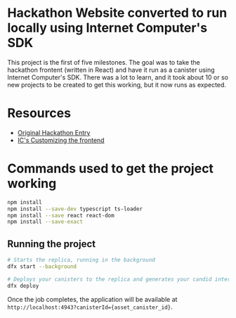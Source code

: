 # Hackathon Website converted to run locally using Internet Computer's SDK
This project is the first of five milestones. The goal was to take the hackathon frontent (written in React) and have it run as a canister using Internet Computer's SDK. There was a lot to learn, and it took about 10 or so new projects to be created to get this working, but it now runs as expected.

# Resources
- [Original Hackathon Entry](https://github.com/JoshuaFutcher/hackathon-frontend)
- [IC's Customizing the frontend](https://internetcomputer.org/docs/current/developer-docs/frontend/custom-frontend)

# Commands used to get the project working
```bash
npm install
npm install --save-dev typescript ts-loader
npm install --save react react-dom
npm install --save-exact
```

## Running the project
```bash
# Starts the replica, running in the background
dfx start --background

# Deploys your canisters to the replica and generates your candid interface
dfx deploy
```
Once the job completes, the application will be available at `http://localhost:4943?canisterId={asset_canister_id}`.
